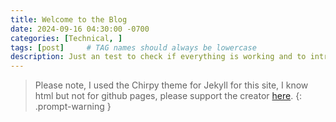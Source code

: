 ```yaml
---
title: Welcome to the Blog
date: 2024-09-16 04:30:00 -0700
categories: [Technical, ]
tags: [post]     # TAG names should always be lowercase
description: Just an test to check if everything is working and to introduce myself!
---
```


> Please note, I used the Chirpy theme for Jekyll for this site, I know html but not for github pages, please support the creator [here]([https://github.com/cotes2020/).
{: .prompt-warning }
